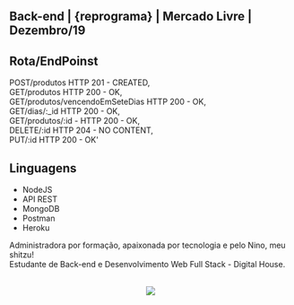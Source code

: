 ## Back-end | {reprograma} | Mercado Livre | Dezembro/19


## Rota/EndPoinst
POST/produtos HTTP 201 - CREATED, <br/>
GET/produtos HTTP 200 - OK,<br/>
GET/produtos/vencendoEmSeteDias HTTP 200 - OK,<br/>
GET/dias/:_id HTTP 200 - OK,<br/>
GET/produtos/:id - HTTP 200 - OK,<br/>
DELETE/:id HTTP 204 - NO CONTENT,<br/>
PUT/:id HTTP 200 - OK'<br/>

## Linguagens
* NodeJS
* API REST
* MongoDB
* Postman
* Heroku

Administradora por formação, apaixonada por tecnologia e pelo Nino, meu shitzu!<br/>
Estudante de Back-end e Desenvolvimento Web Full Stack - Digital House.<br/><br/>


<p align="center"> 
<img src="https://user-images.githubusercontent.com/52472296/70552679-96d78480-1b58-11ea-9d16-80a3b27e6cbe.gif">
</p>
